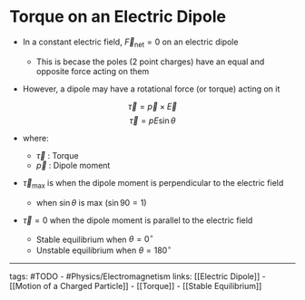 # Torque on an Electric Dipole
- In a constant electric field, $\vec{F}_{\text{net}} = 0$ on an electric dipole

	- This is becase the poles (2 point charges) have an equal and opposite force acting on them

- However, a dipole may have a rotational force (or torque) acting on it

$$\vec{\tau} = \vec{p} \times \vec{E}$$
$$\vec{\tau} = p E\sin{\theta}$$

- where:
	
	- $\vec{\tau}$ : Torque
	- $\vec{p}$ : Dipole moment

- $\vec{\tau}_{\text{max}}$ is when the dipole moment is perpendicular to the electric field
	- when $\sin{\theta}$ is max ($\sin 90 = 1$)
- $\vec{\tau} = 0$ when the dipole moment is parallel to the electric field
	- Stable equilibrium when $\theta = 0^\circ$
	- Unstable equilibrium when $\theta = 180^\circ$

---
tags: #TODO - #Physics/Electromagnetism 
links: [[Electric Dipole]] - [[Motion of a Charged Particle]] - [[Torque]] - [[Stable Equilibrium]]